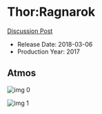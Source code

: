 # Thor:Ragnarok

[Discussion Post](https://www.avsforum.com/threads/bass-eq-for-filtered-movies.2995212/post-56759162)

* Release Date: 2018-03-06
* Production Year: 2017

## Atmos

![img 0](https://i.imgur.com/n5pCpW9.jpg)

![img 1](https://i.imgur.com/UczvnrH.jpg)

